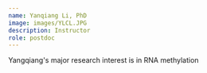 ```yaml
---
name: Yanqiang Li, PhD
image: images/YLCL.JPG
description: Instructor
role: postdoc
---
```


Yangqiang's major research interest is in RNA methylation
